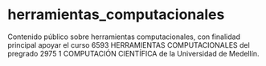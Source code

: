 # herramientas_computacionales
Contenido público sobre herramientas computacionales, con finalidad principal apoyar el curso 6593 HERRAMIENTAS COMPUTACIONALES del pregrado 2975 1 COMPUTACIÓN CIENTÍFICA de la Universidad de Medellín.
